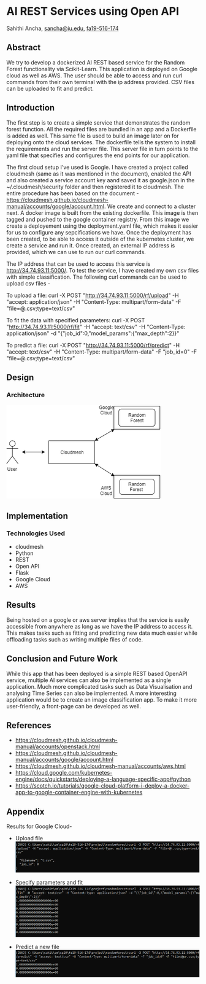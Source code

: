 # AI REST Services using Open API

Sahithi Ancha, sancha@iu.edu, [fa19-516-174](https://github.com/cloudmesh-community/fa19-516-174)
  
## Abstract

We try to develop a dockerized AI REST based service for the Random Forest functionality via Scikit-Learn. This application is deployed on Google cloud as well as AWS. The user should be able to access and run curl commands from their own terminal with the ip address provided. CSV files can be uploaded to fit and predict.

## Introduction

The first step is to create a simple service that demonstrates the random forest function. All the required files are bundled in an app and a Dockerfile is added as well. This same file is used to build an image later on for deploying onto the cloud services. The dockerfile tells the system to install the requirements and run the server file. This server file in turn points to the yaml file that specifies and configures the end points for our application. 

The first cloud setup I've used is Google. I have created a project called cloudmesh (same as it was mentioned in the document), enabled the API and also created a service account key aand saved it as google.json in the ~/.cloudmesh/security folder and then registered it to cloudmesh. The entire procedure has been based on the document - https://cloudmesh.github.io/cloudmesh-manual/accounts/google/account.html. We create and connect to a cluster next. A docker image is built from the existing dockerfile. This image is then tagged and pushed to the google container registry. From this image we create a deployement using the deployment.yaml file, which makes it easier for us to configure any sepcifications we have. Once the deployment has been created, to be able to access it outside of the kubernetes cluster, we create a service and run it. Once created, an external IP address is provided, which we can use to run our curl commands. 

The IP address that can be used to access this service is http://34.74.93.11:5000/.
To test the service, I have created my own csv files with simple classification. The following curl commands can be used to upload csv files -

To upload a file: 
curl -X POST "http://34.74.93.11:5000/rf/upload" -H "accept: application/json" -H "Content-Type: multipart/form-data" -F "file=@<filename>.csv;type=text/csv"

To fit the data with specified parameters: 
curl -X POST "http://34.74.93.11:5000/rf/fit" -H "accept: text/csv" -H "Content-Type: application/json" -d "{\"job_id\":0,\"model_params\":{\"max_depth\":2}}"

To predict a file: 
curl -X POST "http://34.74.93.11:5000/rf/predict" -H "accept: text/csv" -H "Content-Type: multipart/form-data" -F "job_id=0" -F "file=@<filename>.csv;type=text/csv"

## Design 
### Architecture

![Architecture](images/ar.png)

## Implementation
### Technologies Used
* cloudmesh
* Python
* REST
* Open API
* Flask
* Google Cloud
* AWS

## Results

Being hosted on a google or aws server implies that the service is easily accessible from anywhere as long as we have the IP address to access it. This makes tasks such as fitting and predicting new data much easier while offloading tasks such as writing multiple files of code.

## Conclusion and Future Work

While this app that has been deployed is a simple REST based OpenAPI service, multiple AI services can also be implemented as a single application. Much more complicated tasks such as Data Visualisation and analysing Time Series can also be implemented. A more interesting application would be to create an image classification app. To make it more user-friendly, a front-page can be developed as well.

## References

* https://cloudmesh.github.io/cloudmesh-manual/accounts/openstack.html
* https://cloudmesh.github.io/cloudmesh-manual/accounts/google/account.html
* https://cloudmesh.github.io/cloudmesh-manual/accounts/aws.html
* https://cloud.google.com/kubernetes-engine/docs/quickstarts/deploying-a-language-specific-app#python
* https://scotch.io/tutorials/google-cloud-platform-i-deploy-a-docker-app-to-google-container-engine-with-kubernetes

## Appendix

Results for Google Cloud-

* Upload file
![Appendix](https://github.com/cloudmesh-community/fa19-516-174/blob/master/project/images/1.PNG)

* Specify parameters and fit
![Appendix](https://github.com/cloudmesh-community/fa19-516-174/blob/master/project/images/2.PNG)

* Predict a new file
![Appendix](https://github.com/cloudmesh-community/fa19-516-174/blob/master/project/images/3.PNG)
